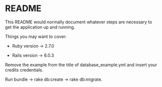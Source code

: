 # README

This README would normally document whatever steps are necessary to get the
application up and running.

Things you may want to cover:

* Ruby version -> 2.7.0

* Rails version -> 6.0.3

Remove the example from the title of database_example.yml and insert your credits credentials.

Run bundle -> rake db:create -> rake db:migrate.
